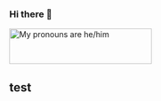 ### Hi there 👋

<a href="https://pronouns.vercel.app" title="Add pronouns to your own profile">
  <img src="https://pronouns.vercel.app/they/them?flag=pan?gradient=midnight%20city" width="256" height="64" alt="My pronouns are he/him">
</a>

## test